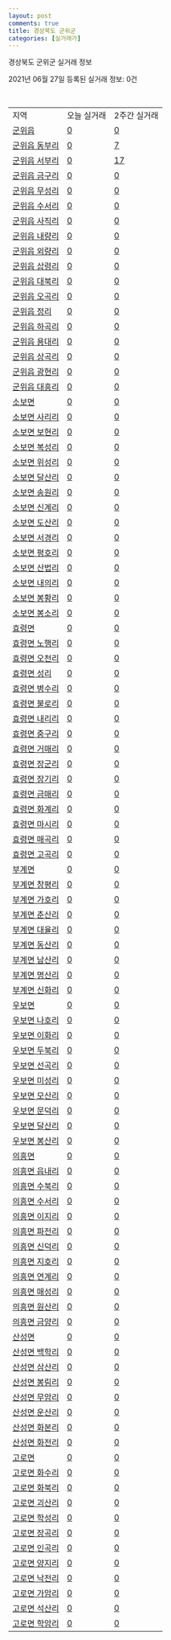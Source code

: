 ```yaml
---
layout: post
comments: true
title: 경상북도 군위군
categories: [실거래가]
---
```


경상북도 군위군 실거래 정보

2021년 06월 27일 등록된 실거래 정보: 0건

<script type="text/javascript">
  google.charts.load('current', {'packages':['corechart']});
  google.charts.setOnLoadCallback(drawChart);

  function drawChart() {
    var data = google.visualization.arrayToDataTable([['거래일', '매매', '전월세', '전매'], ['2020-07', 2, 0, 0], ['2020-08', 5, 0, 0], ['2020-09', 4, 0, 0], ['2020-10', 4, 0, 0], ['2020-11', 1, 1, 0], ['2020-12', 1, 1, 0], ['2021-01', 2, 0, 0], ['2021-03', 1, 0, 0], ['2021-04', 1, 1, 0]]);

    var options = {
      title: '최근 유형별 거래량 추이',
      legend: { position: 'bottom' }
    };

    var chart = new google.visualization.LineChart(document.getElementById('columnchart_material'));
    chart.draw(data, (options));
  }
</script>

<div id="columnchart_material" style="width: 450px; margin-left: -35px"></div>
<br>
<table class="sortable">
  <tr>
    <td>지역</td>
    <td>오늘 실거래</td>
    <td>2주간 실거래</td>
  </tr>

  
  <tr class="item">
    <td><a href="4772025000.html">군위읍</a></td>
    <td><a href="4772025000.html">0</a></td>
    <td><a href="4772025000.html">0</a></td>
  </tr>
    

  <tr class="item">
    <td><a href="4772025021.html">군위읍 동부리</a></td>
    <td><a href="4772025021.html">0</a></td>
    <td><a href="4772025021.html">7</a></td>
  </tr>
    

  <tr class="item">
    <td><a href="4772025022.html">군위읍 서부리</a></td>
    <td><a href="4772025022.html">0</a></td>
    <td><a href="4772025022.html">17</a></td>
  </tr>
    

  <tr class="item">
    <td><a href="4772025023.html">군위읍 금구리</a></td>
    <td><a href="4772025023.html">0</a></td>
    <td><a href="4772025023.html">0</a></td>
  </tr>
    

  <tr class="item">
    <td><a href="4772025024.html">군위읍 무성리</a></td>
    <td><a href="4772025024.html">0</a></td>
    <td><a href="4772025024.html">0</a></td>
  </tr>
    

  <tr class="item">
    <td><a href="4772025025.html">군위읍 수서리</a></td>
    <td><a href="4772025025.html">0</a></td>
    <td><a href="4772025025.html">0</a></td>
  </tr>
    

  <tr class="item">
    <td><a href="4772025026.html">군위읍 사직리</a></td>
    <td><a href="4772025026.html">0</a></td>
    <td><a href="4772025026.html">0</a></td>
  </tr>
    

  <tr class="item">
    <td><a href="4772025027.html">군위읍 내량리</a></td>
    <td><a href="4772025027.html">0</a></td>
    <td><a href="4772025027.html">0</a></td>
  </tr>
    

  <tr class="item">
    <td><a href="4772025028.html">군위읍 외량리</a></td>
    <td><a href="4772025028.html">0</a></td>
    <td><a href="4772025028.html">0</a></td>
  </tr>
    

  <tr class="item">
    <td><a href="4772025029.html">군위읍 삽령리</a></td>
    <td><a href="4772025029.html">0</a></td>
    <td><a href="4772025029.html">0</a></td>
  </tr>
    

  <tr class="item">
    <td><a href="4772025030.html">군위읍 대북리</a></td>
    <td><a href="4772025030.html">0</a></td>
    <td><a href="4772025030.html">0</a></td>
  </tr>
    

  <tr class="item">
    <td><a href="4772025031.html">군위읍 오곡리</a></td>
    <td><a href="4772025031.html">0</a></td>
    <td><a href="4772025031.html">0</a></td>
  </tr>
    

  <tr class="item">
    <td><a href="4772025032.html">군위읍 정리</a></td>
    <td><a href="4772025032.html">0</a></td>
    <td><a href="4772025032.html">0</a></td>
  </tr>
    

  <tr class="item">
    <td><a href="4772025033.html">군위읍 하곡리</a></td>
    <td><a href="4772025033.html">0</a></td>
    <td><a href="4772025033.html">0</a></td>
  </tr>
    

  <tr class="item">
    <td><a href="4772025034.html">군위읍 용대리</a></td>
    <td><a href="4772025034.html">0</a></td>
    <td><a href="4772025034.html">0</a></td>
  </tr>
    

  <tr class="item">
    <td><a href="4772025035.html">군위읍 상곡리</a></td>
    <td><a href="4772025035.html">0</a></td>
    <td><a href="4772025035.html">0</a></td>
  </tr>
    

  <tr class="item">
    <td><a href="4772025036.html">군위읍 광현리</a></td>
    <td><a href="4772025036.html">0</a></td>
    <td><a href="4772025036.html">0</a></td>
  </tr>
    

  <tr class="item">
    <td><a href="4772025037.html">군위읍 대흥리</a></td>
    <td><a href="4772025037.html">0</a></td>
    <td><a href="4772025037.html">0</a></td>
  </tr>
    

  <tr class="item">
    <td><a href="4772031000.html">소보면</a></td>
    <td><a href="4772031000.html">0</a></td>
    <td><a href="4772031000.html">0</a></td>
  </tr>
    

  <tr class="item">
    <td><a href="4772031036.html">소보면 사리리</a></td>
    <td><a href="4772031036.html">0</a></td>
    <td><a href="4772031036.html">0</a></td>
  </tr>
    

  <tr class="item">
    <td><a href="4772031037.html">소보면 보현리</a></td>
    <td><a href="4772031037.html">0</a></td>
    <td><a href="4772031037.html">0</a></td>
  </tr>
    

  <tr class="item">
    <td><a href="4772031038.html">소보면 복성리</a></td>
    <td><a href="4772031038.html">0</a></td>
    <td><a href="4772031038.html">0</a></td>
  </tr>
    

  <tr class="item">
    <td><a href="4772031039.html">소보면 위성리</a></td>
    <td><a href="4772031039.html">0</a></td>
    <td><a href="4772031039.html">0</a></td>
  </tr>
    

  <tr class="item">
    <td><a href="4772031040.html">소보면 달산리</a></td>
    <td><a href="4772031040.html">0</a></td>
    <td><a href="4772031040.html">0</a></td>
  </tr>
    

  <tr class="item">
    <td><a href="4772031041.html">소보면 송원리</a></td>
    <td><a href="4772031041.html">0</a></td>
    <td><a href="4772031041.html">0</a></td>
  </tr>
    

  <tr class="item">
    <td><a href="4772031042.html">소보면 신계리</a></td>
    <td><a href="4772031042.html">0</a></td>
    <td><a href="4772031042.html">0</a></td>
  </tr>
    

  <tr class="item">
    <td><a href="4772031043.html">소보면 도산리</a></td>
    <td><a href="4772031043.html">0</a></td>
    <td><a href="4772031043.html">0</a></td>
  </tr>
    

  <tr class="item">
    <td><a href="4772031044.html">소보면 서경리</a></td>
    <td><a href="4772031044.html">0</a></td>
    <td><a href="4772031044.html">0</a></td>
  </tr>
    

  <tr class="item">
    <td><a href="4772031045.html">소보면 평호리</a></td>
    <td><a href="4772031045.html">0</a></td>
    <td><a href="4772031045.html">0</a></td>
  </tr>
    

  <tr class="item">
    <td><a href="4772031046.html">소보면 산법리</a></td>
    <td><a href="4772031046.html">0</a></td>
    <td><a href="4772031046.html">0</a></td>
  </tr>
    

  <tr class="item">
    <td><a href="4772031047.html">소보면 내의리</a></td>
    <td><a href="4772031047.html">0</a></td>
    <td><a href="4772031047.html">0</a></td>
  </tr>
    

  <tr class="item">
    <td><a href="4772031048.html">소보면 봉황리</a></td>
    <td><a href="4772031048.html">0</a></td>
    <td><a href="4772031048.html">0</a></td>
  </tr>
    

  <tr class="item">
    <td><a href="4772031049.html">소보면 봉소리</a></td>
    <td><a href="4772031049.html">0</a></td>
    <td><a href="4772031049.html">0</a></td>
  </tr>
    

  <tr class="item">
    <td><a href="4772032000.html">효령면</a></td>
    <td><a href="4772032000.html">0</a></td>
    <td><a href="4772032000.html">0</a></td>
  </tr>
    

  <tr class="item">
    <td><a href="4772032036.html">효령면 노행리</a></td>
    <td><a href="4772032036.html">0</a></td>
    <td><a href="4772032036.html">0</a></td>
  </tr>
    

  <tr class="item">
    <td><a href="4772032037.html">효령면 오천리</a></td>
    <td><a href="4772032037.html">0</a></td>
    <td><a href="4772032037.html">0</a></td>
  </tr>
    

  <tr class="item">
    <td><a href="4772032038.html">효령면 성리</a></td>
    <td><a href="4772032038.html">0</a></td>
    <td><a href="4772032038.html">0</a></td>
  </tr>
    

  <tr class="item">
    <td><a href="4772032039.html">효령면 병수리</a></td>
    <td><a href="4772032039.html">0</a></td>
    <td><a href="4772032039.html">0</a></td>
  </tr>
    

  <tr class="item">
    <td><a href="4772032040.html">효령면 불로리</a></td>
    <td><a href="4772032040.html">0</a></td>
    <td><a href="4772032040.html">0</a></td>
  </tr>
    

  <tr class="item">
    <td><a href="4772032041.html">효령면 내리리</a></td>
    <td><a href="4772032041.html">0</a></td>
    <td><a href="4772032041.html">0</a></td>
  </tr>
    

  <tr class="item">
    <td><a href="4772032042.html">효령면 중구리</a></td>
    <td><a href="4772032042.html">0</a></td>
    <td><a href="4772032042.html">0</a></td>
  </tr>
    

  <tr class="item">
    <td><a href="4772032043.html">효령면 거매리</a></td>
    <td><a href="4772032043.html">0</a></td>
    <td><a href="4772032043.html">0</a></td>
  </tr>
    

  <tr class="item">
    <td><a href="4772032044.html">효령면 장군리</a></td>
    <td><a href="4772032044.html">0</a></td>
    <td><a href="4772032044.html">0</a></td>
  </tr>
    

  <tr class="item">
    <td><a href="4772032045.html">효령면 장기리</a></td>
    <td><a href="4772032045.html">0</a></td>
    <td><a href="4772032045.html">0</a></td>
  </tr>
    

  <tr class="item">
    <td><a href="4772032046.html">효령면 금매리</a></td>
    <td><a href="4772032046.html">0</a></td>
    <td><a href="4772032046.html">0</a></td>
  </tr>
    

  <tr class="item">
    <td><a href="4772032047.html">효령면 화계리</a></td>
    <td><a href="4772032047.html">0</a></td>
    <td><a href="4772032047.html">0</a></td>
  </tr>
    

  <tr class="item">
    <td><a href="4772032048.html">효령면 마시리</a></td>
    <td><a href="4772032048.html">0</a></td>
    <td><a href="4772032048.html">0</a></td>
  </tr>
    

  <tr class="item">
    <td><a href="4772032049.html">효령면 매곡리</a></td>
    <td><a href="4772032049.html">0</a></td>
    <td><a href="4772032049.html">0</a></td>
  </tr>
    

  <tr class="item">
    <td><a href="4772032050.html">효령면 고곡리</a></td>
    <td><a href="4772032050.html">0</a></td>
    <td><a href="4772032050.html">0</a></td>
  </tr>
    

  <tr class="item">
    <td><a href="4772033000.html">부계면</a></td>
    <td><a href="4772033000.html">0</a></td>
    <td><a href="4772033000.html">0</a></td>
  </tr>
    

  <tr class="item">
    <td><a href="4772033029.html">부계면 창평리</a></td>
    <td><a href="4772033029.html">0</a></td>
    <td><a href="4772033029.html">0</a></td>
  </tr>
    

  <tr class="item">
    <td><a href="4772033030.html">부계면 가호리</a></td>
    <td><a href="4772033030.html">0</a></td>
    <td><a href="4772033030.html">0</a></td>
  </tr>
    

  <tr class="item">
    <td><a href="4772033031.html">부계면 춘산리</a></td>
    <td><a href="4772033031.html">0</a></td>
    <td><a href="4772033031.html">0</a></td>
  </tr>
    

  <tr class="item">
    <td><a href="4772033032.html">부계면 대율리</a></td>
    <td><a href="4772033032.html">0</a></td>
    <td><a href="4772033032.html">0</a></td>
  </tr>
    

  <tr class="item">
    <td><a href="4772033033.html">부계면 동산리</a></td>
    <td><a href="4772033033.html">0</a></td>
    <td><a href="4772033033.html">0</a></td>
  </tr>
    

  <tr class="item">
    <td><a href="4772033034.html">부계면 남산리</a></td>
    <td><a href="4772033034.html">0</a></td>
    <td><a href="4772033034.html">0</a></td>
  </tr>
    

  <tr class="item">
    <td><a href="4772033035.html">부계면 명산리</a></td>
    <td><a href="4772033035.html">0</a></td>
    <td><a href="4772033035.html">0</a></td>
  </tr>
    

  <tr class="item">
    <td><a href="4772033036.html">부계면 신화리</a></td>
    <td><a href="4772033036.html">0</a></td>
    <td><a href="4772033036.html">0</a></td>
  </tr>
    

  <tr class="item">
    <td><a href="4772034000.html">우보면</a></td>
    <td><a href="4772034000.html">0</a></td>
    <td><a href="4772034000.html">0</a></td>
  </tr>
    

  <tr class="item">
    <td><a href="4772034030.html">우보면 나호리</a></td>
    <td><a href="4772034030.html">0</a></td>
    <td><a href="4772034030.html">0</a></td>
  </tr>
    

  <tr class="item">
    <td><a href="4772034031.html">우보면 이화리</a></td>
    <td><a href="4772034031.html">0</a></td>
    <td><a href="4772034031.html">0</a></td>
  </tr>
    

  <tr class="item">
    <td><a href="4772034032.html">우보면 두북리</a></td>
    <td><a href="4772034032.html">0</a></td>
    <td><a href="4772034032.html">0</a></td>
  </tr>
    

  <tr class="item">
    <td><a href="4772034033.html">우보면 선곡리</a></td>
    <td><a href="4772034033.html">0</a></td>
    <td><a href="4772034033.html">0</a></td>
  </tr>
    

  <tr class="item">
    <td><a href="4772034034.html">우보면 미성리</a></td>
    <td><a href="4772034034.html">0</a></td>
    <td><a href="4772034034.html">0</a></td>
  </tr>
    

  <tr class="item">
    <td><a href="4772034035.html">우보면 모산리</a></td>
    <td><a href="4772034035.html">0</a></td>
    <td><a href="4772034035.html">0</a></td>
  </tr>
    

  <tr class="item">
    <td><a href="4772034036.html">우보면 문덕리</a></td>
    <td><a href="4772034036.html">0</a></td>
    <td><a href="4772034036.html">0</a></td>
  </tr>
    

  <tr class="item">
    <td><a href="4772034037.html">우보면 달산리</a></td>
    <td><a href="4772034037.html">0</a></td>
    <td><a href="4772034037.html">0</a></td>
  </tr>
    

  <tr class="item">
    <td><a href="4772034038.html">우보면 봉산리</a></td>
    <td><a href="4772034038.html">0</a></td>
    <td><a href="4772034038.html">0</a></td>
  </tr>
    

  <tr class="item">
    <td><a href="4772035000.html">의흥면</a></td>
    <td><a href="4772035000.html">0</a></td>
    <td><a href="4772035000.html">0</a></td>
  </tr>
    

  <tr class="item">
    <td><a href="4772035032.html">의흥면 읍내리</a></td>
    <td><a href="4772035032.html">0</a></td>
    <td><a href="4772035032.html">0</a></td>
  </tr>
    

  <tr class="item">
    <td><a href="4772035033.html">의흥면 수북리</a></td>
    <td><a href="4772035033.html">0</a></td>
    <td><a href="4772035033.html">0</a></td>
  </tr>
    

  <tr class="item">
    <td><a href="4772035034.html">의흥면 수서리</a></td>
    <td><a href="4772035034.html">0</a></td>
    <td><a href="4772035034.html">0</a></td>
  </tr>
    

  <tr class="item">
    <td><a href="4772035035.html">의흥면 이지리</a></td>
    <td><a href="4772035035.html">0</a></td>
    <td><a href="4772035035.html">0</a></td>
  </tr>
    

  <tr class="item">
    <td><a href="4772035036.html">의흥면 파전리</a></td>
    <td><a href="4772035036.html">0</a></td>
    <td><a href="4772035036.html">0</a></td>
  </tr>
    

  <tr class="item">
    <td><a href="4772035037.html">의흥면 신덕리</a></td>
    <td><a href="4772035037.html">0</a></td>
    <td><a href="4772035037.html">0</a></td>
  </tr>
    

  <tr class="item">
    <td><a href="4772035038.html">의흥면 지호리</a></td>
    <td><a href="4772035038.html">0</a></td>
    <td><a href="4772035038.html">0</a></td>
  </tr>
    

  <tr class="item">
    <td><a href="4772035039.html">의흥면 연계리</a></td>
    <td><a href="4772035039.html">0</a></td>
    <td><a href="4772035039.html">0</a></td>
  </tr>
    

  <tr class="item">
    <td><a href="4772035040.html">의흥면 매성리</a></td>
    <td><a href="4772035040.html">0</a></td>
    <td><a href="4772035040.html">0</a></td>
  </tr>
    

  <tr class="item">
    <td><a href="4772035041.html">의흥면 원산리</a></td>
    <td><a href="4772035041.html">0</a></td>
    <td><a href="4772035041.html">0</a></td>
  </tr>
    

  <tr class="item">
    <td><a href="4772035042.html">의흥면 금양리</a></td>
    <td><a href="4772035042.html">0</a></td>
    <td><a href="4772035042.html">0</a></td>
  </tr>
    

  <tr class="item">
    <td><a href="4772036000.html">산성면</a></td>
    <td><a href="4772036000.html">0</a></td>
    <td><a href="4772036000.html">0</a></td>
  </tr>
    

  <tr class="item">
    <td><a href="4772036028.html">산성면 백학리</a></td>
    <td><a href="4772036028.html">0</a></td>
    <td><a href="4772036028.html">0</a></td>
  </tr>
    

  <tr class="item">
    <td><a href="4772036029.html">산성면 삼산리</a></td>
    <td><a href="4772036029.html">0</a></td>
    <td><a href="4772036029.html">0</a></td>
  </tr>
    

  <tr class="item">
    <td><a href="4772036030.html">산성면 봉림리</a></td>
    <td><a href="4772036030.html">0</a></td>
    <td><a href="4772036030.html">0</a></td>
  </tr>
    

  <tr class="item">
    <td><a href="4772036031.html">산성면 무암리</a></td>
    <td><a href="4772036031.html">0</a></td>
    <td><a href="4772036031.html">0</a></td>
  </tr>
    

  <tr class="item">
    <td><a href="4772036032.html">산성면 운산리</a></td>
    <td><a href="4772036032.html">0</a></td>
    <td><a href="4772036032.html">0</a></td>
  </tr>
    

  <tr class="item">
    <td><a href="4772036033.html">산성면 화본리</a></td>
    <td><a href="4772036033.html">0</a></td>
    <td><a href="4772036033.html">0</a></td>
  </tr>
    

  <tr class="item">
    <td><a href="4772036034.html">산성면 화전리</a></td>
    <td><a href="4772036034.html">0</a></td>
    <td><a href="4772036034.html">0</a></td>
  </tr>
    

  <tr class="item">
    <td><a href="4772037000.html">고로면</a></td>
    <td><a href="4772037000.html">0</a></td>
    <td><a href="4772037000.html">0</a></td>
  </tr>
    

  <tr class="item">
    <td><a href="4772037032.html">고로면 화수리</a></td>
    <td><a href="4772037032.html">0</a></td>
    <td><a href="4772037032.html">0</a></td>
  </tr>
    

  <tr class="item">
    <td><a href="4772037033.html">고로면 화북리</a></td>
    <td><a href="4772037033.html">0</a></td>
    <td><a href="4772037033.html">0</a></td>
  </tr>
    

  <tr class="item">
    <td><a href="4772037034.html">고로면 괴산리</a></td>
    <td><a href="4772037034.html">0</a></td>
    <td><a href="4772037034.html">0</a></td>
  </tr>
    

  <tr class="item">
    <td><a href="4772037035.html">고로면 학성리</a></td>
    <td><a href="4772037035.html">0</a></td>
    <td><a href="4772037035.html">0</a></td>
  </tr>
    

  <tr class="item">
    <td><a href="4772037036.html">고로면 장곡리</a></td>
    <td><a href="4772037036.html">0</a></td>
    <td><a href="4772037036.html">0</a></td>
  </tr>
    

  <tr class="item">
    <td><a href="4772037037.html">고로면 인곡리</a></td>
    <td><a href="4772037037.html">0</a></td>
    <td><a href="4772037037.html">0</a></td>
  </tr>
    

  <tr class="item">
    <td><a href="4772037038.html">고로면 양지리</a></td>
    <td><a href="4772037038.html">0</a></td>
    <td><a href="4772037038.html">0</a></td>
  </tr>
    

  <tr class="item">
    <td><a href="4772037039.html">고로면 낙전리</a></td>
    <td><a href="4772037039.html">0</a></td>
    <td><a href="4772037039.html">0</a></td>
  </tr>
    

  <tr class="item">
    <td><a href="4772037040.html">고로면 가암리</a></td>
    <td><a href="4772037040.html">0</a></td>
    <td><a href="4772037040.html">0</a></td>
  </tr>
    

  <tr class="item">
    <td><a href="4772037041.html">고로면 석산리</a></td>
    <td><a href="4772037041.html">0</a></td>
    <td><a href="4772037041.html">0</a></td>
  </tr>
    

  <tr class="item">
    <td><a href="4772037042.html">고로면 학암리</a></td>
    <td><a href="4772037042.html">0</a></td>
    <td><a href="4772037042.html">0</a></td>
  </tr>
    


</table>


    
